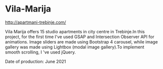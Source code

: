 # Vila-Marija
http://apartmani-trebinje.com/

Vila Marija offers 15 studio apartments in city centre in Trebinje.In this project, for the first time I've used GSAP and Intersection Observer API for animations. Image sliders are made using Bootstrap 4 carousel, while image gallery was made using Lightbox (modal image gallery).To implement smooth scrolling, I 've used jQuery.

Date of production: June 2021
